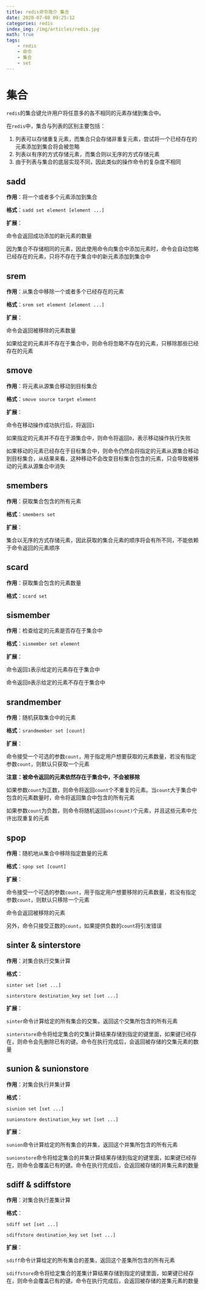 ```yaml
---
title: redis命令简介 集合
date: 2020-07-08 09:25:12
categories: redis
index_img: /img/articles/redis.jpg
math: true
tags:
	- redis
	- 命令
	- 集合
	- set
---
```


# 集合

`redis`的集合键允许用户将任意多的各不相同的元素存储到集合中。

在`redis`中，集合与列表的区别主要包括：

1. 列表可以存储重复元素，而集合只会存储非重复元素，尝试将一个已经存在的元素添加到集合将会被忽略
2. 列表以有序的方式存储元素，而集合则以无序的方式存储元素
3. 由于列表与集合的底层实现不同，因此类似的操作命令的复杂度不相同



## sadd

**作用**：将一个或者多个元素添加到集合

**格式**：`sadd set element [element ...]`

**扩展**：

命令会返回成功添加的新元素的数量

因为集合不存储相同的元素，因此使用命令向集合中添加元素时，命令会自动忽略已经存在的元素，只将不存在于集合中的新元素添加到集合中



## srem

**作用**：从集合中移除一个或者多个已经存在的元素

**格式**：`srem set element [element ...]`

**扩展**：

命令会返回被移除的元素数量

如果给定的元素并不存在于集合中，则命令将忽略不存在的元素，只移除那些已经存在的元素



## smove

**作用**：将元素从源集合移动到目标集合

**格式**：`smove source target element`

**扩展**：

命令在移动操作成功执行后，将返回`1`

如果指定的元素并不存在于源集合中，则命令将返回`0`，表示移动操作执行失败

如果移动的元素已经存在于目标集合中，则命令仍然会将指定的元素从源集合移动到目标集合，从结果来看，这种移动不会改变目标集合包含的元素，只会导致被移动的元素从源集合中消失



## smembers

**作用**：获取集合包含的所有元素

**格式**：`smembers set`

**扩展**：

集合以无序的方式存储元素，因此获取的集合元素的顺序将会有所不同，不能依赖于命令返回的元素顺序



## scard

**作用**：获取集合包含的元素数量

**格式**：`scard set`



## sismember

**作用**：检查给定的元素是否存在于集合中

**格式**：`sismember set element`

**扩展**：

命令返回`1`表示给定的元素存在于集合中

命令返回`0`表示给定的元素不存在于集合中



## srandmember

**作用**：随机获取集合中的元素

**格式**：`srandmember set [count]`

**扩展**：

命令接受一个可选的参数`count`，用于指定用户想要获取的元素数量，若没有指定参数`count`，则默认只获取一个元素

**注意：被命令返回的元素依然存在于集合中，不会被移除**

如果参数`count`为正数，则命令将返回`count`个不重复的元素。当`count`大于集合中包含的元素数量时，命令将返回集合中包含的所有元素

如果参数`count`为负数，则命令将随机返回`abs(count)`个元素，并且这些元素中允许出现重复的元素



## spop

**作用**：随机地从集合中移除指定数量的元素

**格式**：`spop set [count]`

**扩展**：

命令接受一个可选的参数`count`，用于指定用户想要移除的元素数量，若没有指定参数`count`，则默认只移除一个元素

命令会返回被移除的元素

另外，命令只接受正数的`count`，如果提供负数的`count`将引发错误



## sinter & sinterstore

**作用**：对集合执行交集计算

**格式**：

`sinter set [set ...]`

`sinterstore destination_key set [set ...]`

**扩展**：

`sinter`命令计算给定的所有集合的交集，返回这个交集所包含的所有元素

`sinterstore`命令将给定集合的交集计算结果存储到指定的键里面，如果键已经存在，则命令会先删除已有的键。命令在执行完成后，会返回被存储的交集元素的数量



## sunion & sunionstore

**作用**：对集合执行并集计算

**格式**：

`siunion set [set ...]`

`sunionstore destination_key set [set ...]`

**扩展**：

`sunion`命令计算给定的所有集合的并集，返回这个并集所包含的所有元素

`sunionstore`命令将给定集合的并集计算结果存储到指定的键里面，如果键已经存在，则命令会覆盖已有的键。命令在执行完成后，会返回被存储的并集元素的数量



## sdiff & sdiffstore

**作用**：对集合执行差集计算

**格式**：

`sdiff set [set ...]`

`sdiffstore destination_key set [set ...]`

**扩展**：

`sdiff`命令计算给定的所有集合的差集，返回这个差集所包含的所有元素

`sdiffstore`命令将给定集合的差集计算结果存储到指定的键里面，如果键已经存在，则命令会覆盖已有的键。命令在执行完成后，会返回被存储的差集元素的数量